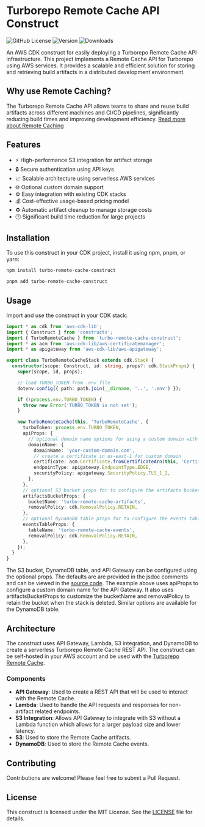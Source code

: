 # Turborepo Remote Cache API Construct

![GitHub License](https://img.shields.io/github/license/aryasaatvik/turbo-remote-cache-aws)
![Version](https://img.shields.io/badge/version-0.3.0-blue)
![Downloads](https://img.shields.io/npm/dt/turbo-remote-cache-construct)

An AWS CDK construct for easily deploying a Turborepo Remote Cache API infrastructure. This project implements a Remote Cache API for Turborepo using AWS services. It provides a scalable and efficient solution for storing and retrieving build artifacts in a distributed development environment.

## Why use Remote Caching?

The Turborepo Remote Cache API allows teams to share and reuse build artifacts across different machines and CI/CD pipelines, significantly reducing build times and improving development efficiency. [Read more about Remote Caching](https://turbo.build/repo/docs/core-concepts/remote-caching)

## Features

- :zap: High-performance S3 integration for artifact storage
- :lock: Secure authentication using API keys
- :chart_with_upwards_trend: Scalable architecture using serverless AWS services
- :globe_with_meridians: Optional custom domain support
- :gear: Easy integration with existing CDK stacks
- :moneybag: Cost-effective usage-based pricing model
- :recycle: Automatic artifact cleanup to manage storage costs
- :clock1: Significant build time reduction for large projects

## Installation

To use this construct in your CDK project, install it using npm, pnpm, or yarn:

```bash
npm install turbo-remote-cache-construct
```

```bash
pnpm add turbo-remote-cache-construct
```

## Usage

Import and use the construct in your CDK stack:

```typescript
import * as cdk from 'aws-cdk-lib';
import { Construct } from 'constructs';
import { TurboRemoteCache } from 'turbo-remote-cache-construct';
import * as acm from 'aws-cdk-lib/aws-certificatemanager';
import * as apigateway from 'aws-cdk-lib/aws-apigateway';

export class TurboRemoteCacheStack extends cdk.Stack {
  constructor(scope: Construct, id: string, props?: cdk.StackProps) {
    super(scope, id, props);

    // load TURBO_TOKEN from .env file
    dotenv.config({ path: path.join(__dirname, '..', '.env') });

    if (!process.env.TURBO_TOKEN) {
      throw new Error('TURBO_TOKEN is not set');
    }

    new TurboRemoteCache(this, 'TurboRemoteCache', {
      turboToken: process.env.TURBO_TOKEN,
      apiProps: {
        // optional domain name options for using a custom domain with API Gateway
        domainName: {
          domainName: 'your-custom-domain.com',
          // create a certificate in us-east-1 for custom domain
          certificate: acm.Certificate.fromCertificateArn(this, 'Certificate', 'arn:aws:acm:us-east-1:123456789012:certificate/12345678-1234-1234-1234-123456789012'),
          endpointType: apigateway.EndpointType.EDGE,
          securityPolicy: apigateway.SecurityPolicy.TLS_1_2,
        },
      },
      // optional S3 bucket props for to configure the artifacts bucket
      artifactsBucketProps: {
        bucketName: 'turbo-remote-cache-artifacts',
        removalPolicy: cdk.RemovalPolicy.RETAIN,
      },
      // optional DynamoDB table props for to configure the events table
      eventsTableProps: {
        tableName: 'turbo-remote-cache-events',
        removalPolicy: cdk.RemovalPolicy.RETAIN,
      },
    });
  }
}
```

The S3 bucket, DynamoDB table, and API Gateway can be configured using the optional props. The defaults are are provided in the jsdoc comments and can be viewed in the [source code](./src/index.ts). The example above uses apiProps to configure a custom domain name for the API Gateway. It also uses artifactsBucketProps to customize the bucketName and removalPolicy to retain the bucket when the stack is deleted. Similar options are available for the DynamoDB table.

## Architecture

The construct uses API Gateway, Lambda, S3 integration, and DynamoDB to create a serverless Turborepo Remote Cache REST API. The construct can be self-hosted in your AWS account and be used with the [Turborepo Remote Cache](https://turbo.build/repo/docs/core-concepts/remote-caching#self-hosting).

### Components

- **API Gateway**: Used to create a REST API that will be used to interact with the Remote Cache.
- **Lambda**: Used to handle the API requests and responses for non-artifact related endpoints.
- **S3 Integration**: Allows API Gateway to integrate with S3 without a Lambda function which allows for a larger payload size and lower latency.
- **S3**: Used to store the Remote Cache artifacts.
- **DynamoDB**: Used to store the Remote Cache events.

## Contributing

Contributions are welcome! Please feel free to submit a Pull Request.

## License

This construct is licensed under the MIT License. See the [LICENSE](./LICENSE) file for details.
